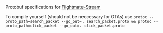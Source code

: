 Protobuf specifications for [Flightmate-Stream](https://github.com/Flightmate/Flightmate-Stream)

To compile yourself (should not be neccessary for OTAs) use `protoc --proto_path=search_packet --go_out=. search_packet.proto && protoc --proto_path=click_packet --go_out=. click_packet.proto` 